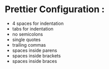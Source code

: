 # Prettier Configuration :

-   4 spaces for indentation
-   tabs for indentation
-   no semicolons
-   single quotes
-   trailing commas
-   spaces inside parens
-   spaces inside brackets
-   spaces inside braces
